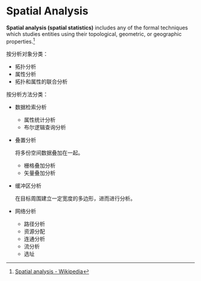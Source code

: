 # Spatial Analysis
**Spatial analysis (spatial statistics)** includes any of the formal techniques which studies entities using their topological, geometric, or geographic properties.[^wiki]

按分析对象分类：
- 拓扑分析
- 属性分析
- 拓扑和属性的联合分析

按分析方法分类：
- 数据检索分析
  - 属性统计分析
  - 布尔逻辑查询分析
- 叠置分析

  将多份空间数据叠加在一起。

  - 栅格叠加分析
  - 矢量叠加分析
- 缓冲区分析

  在目标周围建立一定宽度的多边形，进而进行分析。

- 网络分析
  - 路径分析
  - 资源分配
  - 连通分析
  - 流分析
  - 选址

[^wiki]: [Spatial analysis - Wikipedia](https://en.wikipedia.org/wiki/Spatial_analysis)